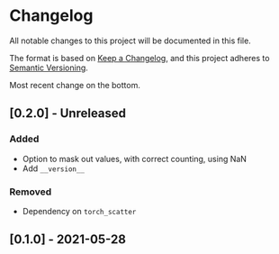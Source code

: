 # Changelog
All notable changes to this project will be documented in this file.

The format is based on [Keep a Changelog](https://keepachangelog.com/en/1.0.0/),
and this project adheres to [Semantic Versioning](https://semver.org/spec/v2.0.0.html).

Most recent change on the bottom.

## [0.2.0] - Unreleased

### Added
- Option to mask out values, with correct counting, using NaN
- Add `__version__`

### Removed
- Dependency on `torch_scatter`

## [0.1.0] - 2021-05-28